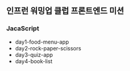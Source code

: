 ## 인프런 워밍업 클럽 프론트엔드 미션

### JacaScript

- day1-food-menu-app
- day2-rock-paper-scissors
- day3-quiz-app
- day4-book-list

